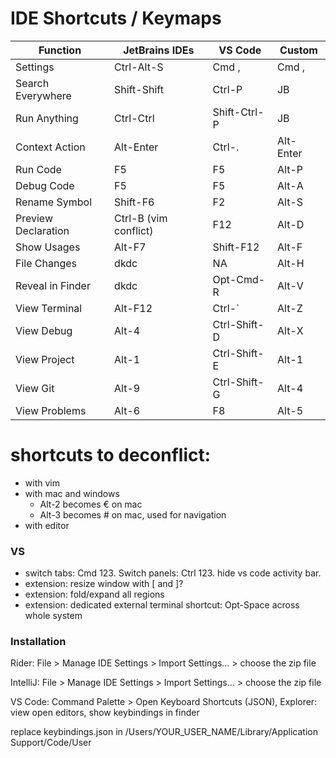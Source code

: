 # IDE Shortcuts / Keymaps

| Function            | JetBrains IDEs        | VS Code      | Custom    |
| ------------------- | --------------------- | ------------ | --------- |
| Settings            | Ctrl-Alt-S            | Cmd ,        | Cmd ,     |
| Search Everywhere   | Shift-Shift           | Ctrl-P       | JB        | <VS Go To File />
| Run Anything        | Ctrl-Ctrl             | Shift-Ctrl-P | JB        | <VS Show all commands />
| Context Action      | Alt-Enter             | Ctrl-.       | Alt-Enter | <VS Quick Fix />
| Run Code            | F5                    | F5           | Alt-P     | <VS Run is Debug, P for Play in Unity. Alt-E confl mac />
| Debug Code          | F5                    | F5           | Alt-A     |
| Rename Symbol       | Shift-F6              | F2           | Alt-S     |
| Preview Declaration | Ctrl-B (vim conflict) | F12          | Alt-D     | <JB Go To Declaration or Usages />
| Show Usages         | Alt-F7                | Shift-F12    | Alt-F     | <VS Peek References />
| File Changes        | dkdc                  | NA           | Alt-H     | <VS Open Changes />
| Reveal in Finder    | dkdc                  | Opt-Cmd-R    | Alt-V     | <VS Open Changes />
| View Terminal       | Alt-F12               | Ctrl-\`      | Alt-Z     | <JB Alt-2 conflict Mac € />
| View Debug          | Alt-4                 | Ctrl-Shift-D | Alt-X     | <VS Show Run and Debug. Alt-3 conflict with mac # />
| View Project        | Alt-1                 | Ctrl-Shift-E | Alt-1     | <VS Show Explorer />
| View Git            | Alt-9                 | Ctrl-Shift-G | Alt-4     | <VS Show Source Control />
| View Problems       | Alt-6                 | F8           | Alt-5     | <VS Toggle Problems />

# shortcuts to deconflict:
- with vim
- with mac and windows
    - Alt-2 becomes € on mac
    - Alt-3 becomes # on mac, used for navigation
- with editor

### VS
- switch tabs: Cmd 123. Switch panels: Ctrl 123. hide vs code activity bar.
- extension: resize window with [ and ]?
- extension: fold/expand all regions
- extension: dedicated external terminal shortcut: Opt-Space across whole system

### Installation
Rider: File > Manage IDE Settings > Import Settings... > choose the zip file

IntelliJ: File > Manage IDE Settings > Import Settings... > choose the zip file

VS Code: Command Palette > Open Keyboard Shortcuts (JSON), Explorer: view open editors, show keybindings in finder

replace keybindings.json in /Users/YOUR_USER_NAME/Library/Application Support/Code/User

